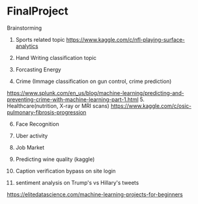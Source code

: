 # FinalProject

Brainstorming

1. Sports related topic
https://www.kaggle.com/c/nfl-playing-surface-analytics

2. Hand Writing classification topic

3. Forcasting Energy

4. Crime (Immage classification on gun control, crime prediction)

https://www.splunk.com/en_us/blog/machine-learning/predicting-and-preventing-crime-with-machine-learning-part-1.html
5. Healthcare(nutrition, X-ray or MRI scans)
https://www.kaggle.com/c/osic-pulmonary-fibrosis-progression

6. Face Recognition

7. Uber activity

8. Job Market 

9. Predicting wine quality (kaggle)

10. Caption verification bypass on site login

11. sentiment analysis on Trump's vs Hillary's tweets

https://elitedatascience.com/machine-learning-projects-for-beginners
